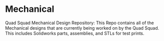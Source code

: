 # Mechanical
Quad Squad Mechanical Design Repository: This Repo contains all of the Mechanical designs that are currently being worked on by the Quad Squad. This includes Solidworks parts, assemblies, and STLs for test prints.
